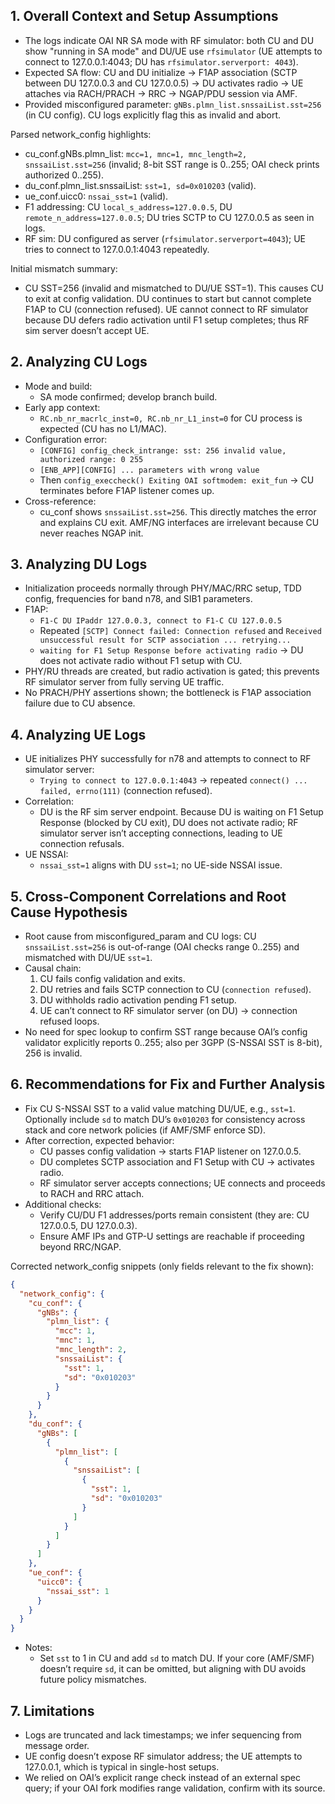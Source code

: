 ## 1. Overall Context and Setup Assumptions
- The logs indicate OAI NR SA mode with RF simulator: both CU and DU show "running in SA mode" and DU/UE use `rfsimulator` (UE attempts to connect to 127.0.0.1:4043; DU has `rfsimulator.serverport: 4043`).
- Expected SA flow: CU and DU initialize → F1AP association (SCTP between DU 127.0.0.3 and CU 127.0.0.5) → DU activates radio → UE attaches via RACH/PRACH → RRC → NGAP/PDU session via AMF.
- Provided misconfigured parameter: `gNBs.plmn_list.snssaiList.sst=256` (in CU config). CU logs explicitly flag this as invalid and abort.

Parsed network_config highlights:
- cu_conf.gNBs.plmn_list: `mcc=1, mnc=1, mnc_length=2, snssaiList.sst=256` (invalid; 8-bit SST range is 0..255; OAI check prints authorized 0..255).
- du_conf.plmn_list.snssaiList: `sst=1, sd=0x010203` (valid).
- ue_conf.uicc0: `nssai_sst=1` (valid).
- F1 addressing: CU `local_s_address=127.0.0.5`, DU `remote_n_address=127.0.0.5`; DU tries SCTP to CU 127.0.0.5 as seen in logs.
- RF sim: DU configured as server (`rfsimulator.serverport=4043`); UE tries to connect to 127.0.0.1:4043 repeatedly.

Initial mismatch summary:
- CU SST=256 (invalid and mismatched to DU/UE SST=1). This causes CU to exit at config validation. DU continues to start but cannot complete F1AP to CU (connection refused). UE cannot connect to RF simulator because DU defers radio activation until F1 setup completes; thus RF sim server doesn’t accept UE.

## 2. Analyzing CU Logs
- Mode and build:
  - SA mode confirmed; develop branch build.
- Early app context:
  - `RC.nb_nr_macrlc_inst=0, RC.nb_nr_L1_inst=0` for CU process is expected (CU has no L1/MAC).
- Configuration error:
  - `[CONFIG] config_check_intrange: sst: 256 invalid value, authorized range: 0 255`
  - `[ENB_APP][CONFIG] ... parameters with wrong value`
  - Then `config_execcheck() Exiting OAI softmodem: exit_fun` → CU terminates before F1AP listener comes up.
- Cross-reference:
  - cu_conf shows `snssaiList.sst=256`. This directly matches the error and explains CU exit. AMF/NG interfaces are irrelevant because CU never reaches NGAP init.

## 3. Analyzing DU Logs
- Initialization proceeds normally through PHY/MAC/RRC setup, TDD config, frequencies for band n78, and SIB1 parameters.
- F1AP:
  - `F1-C DU IPaddr 127.0.0.3, connect to F1-C CU 127.0.0.5`
  - Repeated `[SCTP] Connect failed: Connection refused` and `Received unsuccessful result for SCTP association ... retrying...`
  - `waiting for F1 Setup Response before activating radio` → DU does not activate radio without F1 setup with CU.
- PHY/RU threads are created, but radio activation is gated; this prevents RF simulator server from fully serving UE traffic.
- No PRACH/PHY assertions shown; the bottleneck is F1AP association failure due to CU absence.

## 4. Analyzing UE Logs
- UE initializes PHY successfully for n78 and attempts to connect to RF simulator server:
  - `Trying to connect to 127.0.0.1:4043` → repeated `connect() ... failed, errno(111)` (connection refused).
- Correlation:
  - DU is the RF sim server endpoint. Because DU is waiting on F1 Setup Response (blocked by CU exit), DU does not activate radio; RF simulator server isn’t accepting connections, leading to UE connection refusals.
- UE NSSAI:
  - `nssai_sst=1` aligns with DU `sst=1`; no UE-side NSSAI issue.

## 5. Cross-Component Correlations and Root Cause Hypothesis
- Root cause from misconfigured_param and CU logs: CU `snssaiList.sst=256` is out-of-range (OAI checks range 0..255) and mismatched with DU/UE `sst=1`.
- Causal chain:
  1) CU fails config validation and exits.
  2) DU retries and fails SCTP connection to CU (`connection refused`).
  3) DU withholds radio activation pending F1 setup.
  4) UE can’t connect to RF simulator server (on DU) → connection refused loops.
- No need for spec lookup to confirm SST range because OAI’s config validator explicitly reports 0..255; also per 3GPP (S-NSSAI SST is 8-bit), 256 is invalid.

## 6. Recommendations for Fix and Further Analysis
- Fix CU S-NSSAI SST to a valid value matching DU/UE, e.g., `sst=1`. Optionally include `sd` to match DU’s `0x010203` for consistency across stack and core network policies (if AMF/SMF enforce SD).
- After correction, expected behavior:
  - CU passes config validation → starts F1AP listener on 127.0.0.5.
  - DU completes SCTP association and F1 Setup with CU → activates radio.
  - RF simulator server accepts connections; UE connects and proceeds to RACH and RRC attach.
- Additional checks:
  - Verify CU/DU F1 addresses/ports remain consistent (they are: CU 127.0.0.5, DU 127.0.0.3).
  - Ensure AMF IPs and GTP-U settings are reachable if proceeding beyond RRC/NGAP.

Corrected network_config snippets (only fields relevant to the fix shown):
```json
{
  "network_config": {
    "cu_conf": {
      "gNBs": {
        "plmn_list": {
          "mcc": 1,
          "mnc": 1,
          "mnc_length": 2,
          "snssaiList": {
            "sst": 1,
            "sd": "0x010203"
          }
        }
      }
    },
    "du_conf": {
      "gNBs": [
        {
          "plmn_list": [
            {
              "snssaiList": [
                {
                  "sst": 1,
                  "sd": "0x010203"
                }
              ]
            }
          ]
        }
      ]
    },
    "ue_conf": {
      "uicc0": {
        "nssai_sst": 1
      }
    }
  }
}
```
- Notes:
  - Set `sst` to 1 in CU and add `sd` to match DU. If your core (AMF/SMF) doesn’t require `sd`, it can be omitted, but aligning with DU avoids future policy mismatches.

## 7. Limitations
- Logs are truncated and lack timestamps; we infer sequencing from message order.
- UE config doesn’t expose RF simulator address; the UE attempts to 127.0.0.1, which is typical in single-host setups.
- We relied on OAI’s explicit range check instead of an external spec query; if your OAI fork modifies range validation, confirm with its source.
